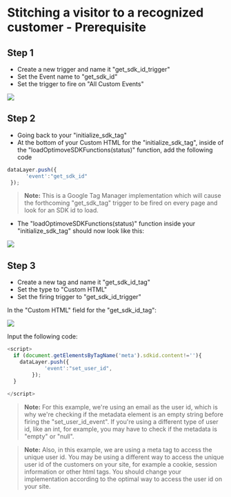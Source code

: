 # Stitching a visitor to a recognized customer - Prerequisite

## Step 1
* Create a new trigger and name it "get_sdk_id_trigger" 
* Set the Event name to "get_sdk_id"
* Set the trigger to fire on "All Custom Events"

<p align="left"><kbd><img src="https://github.com/optimove-tech/Web-SDK-Integration-Guide/blob/master/Web-SDK-Basic-Code-Setup/images/get_sdk_id_trigger.png?raw=true"><kbd></p>
  
## Step 2
* Going back to your "initialize_sdk_tag"
* At the bottom of your Custom HTML for the "initialize_sdk_tag", inside of the "loadOptimoveSDKFunctions(status)" function, add the following code

```javascript
dataLayer.push({
      'event':"get_sdk_id"
 });
 ```
 
 >**Note:**
This is a Google Tag Manager implementation which will cause the forthcoming "get_sdk_tag" trigger to be fired on every page and look for an SDK id to load.

* The "loadOptimoveSDKFunctions(status)" function inside your "initialize_sdk_tag" should now look like this:

<p align="left"><kbd><img src="https://github.com/optimove-tech/Web-SDK-Integration-Guide/blob/master/Web-SDK-Basic-Code-Setup/images/event_get_sdk_id_screenshot.png?raw=true"><kbd></p>

## Step 3
* Create a new tag and name it "get_sdk_id_tag" 
* Set the type to "Custom HTML" 
* Set the firing trigger to "get_sdk_id_trigger"

In the "Custom HTML" field for the "get_sdk_id_tag": 

<p align="left"><kbd><img src="https://github.com/optimove-tech/Web-SDK-Integration-Guide/blob/master/Web-SDK-Basic-Code-Setup/images/get_sdk_id_html_input.png?raw=true"> <kbd></p>

Input the following code:

```javascript
<script>
  if (document.getElementsByTagName('meta').sdkid.content!=''){
    dataLayer.push({
      		'event':"set_user_id",
    	});
  }
  
</script>
```
>**Note:**
For this example, we're using an email as the user id, which is why we're checking if the metadata element is an empty string before firing the "set_user_id_event". If you're using a different type of user id, like an int, for example, you may have to check if the metadata is "empty" or "null".

>**Note:**
Also, in this example, we are using a meta tag to access the unique user id. You may be using a different way to access the unique user id of the customers on your site, for example a cookie, session information or other html tags. You should change your implementation according to the optimal way to access the user id on your site.
